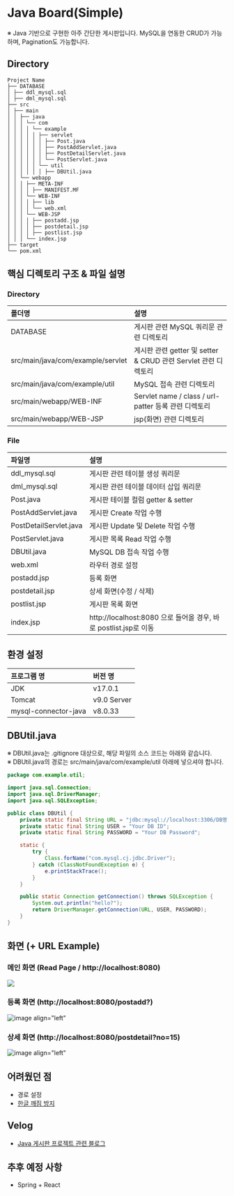 # Java Board(Simple)
※ Java 기반으로 구현한 아주 간단한 게시판입니다. MySQL을 연동한 CRUD가 가능하며, Pagination도 가능합니다.

## Directory
```
Project Name
├── DATABASE
│ ├── ddl_mysql.sql
│ ├── dml_mysql.sql
├── src
│ ├── main
│ │ ├── java
│ │ │ └── com
│ │ │ │ └── example
│ │ │ │ │ ├── servlet
│ │ │ │ │ │ ├── Post.java
│ │ │ │ │ │ ├── PostAddServlet.java
│ │ │ │ │ │ ├── PostDetailServlet.java
│ │ │ │ │ │ └── PostServlet.java
│ │ │ │ │ └── util
│ │ │ │ │ │ ├── DBUtil.java
│ │ └── webapp
│ │ │ ├── META-INF
│ │ │ │ ├── MANIFEST.MF
│ │ │ └── WEB-INF
│ │ │ │ ├── lib
│ │ │ │ └── web.xml
│ │ │ └── WEB-JSP
│ │ │ │ ├── postadd.jsp
│ │ │ │ ├── postdetail.jsp
│ │ │ │ ├── postlist.jsp
│ │ │ └── index.jsp
├── target
└── pom.xml
```

##  핵심 디렉토리 구조 & 파일 설명
### Directory
| 폴더명 | 설명  |
| :---------- | :------- |
| DATABASE     | 게시판 관련 MySQL 쿼리문 관련 디렉토리 |
| src/main/java/com/example/servlet     | 게시판 관련 getter 및 setter & CRUD 관련 Servlet 관련 디렉토리 |
| src/main/java/com/example/util        | MySQL 접속 관련 디렉토리  |
| src/main/webapp/WEB-INF         	| Servlet name / class / url-patter 등록 관련 디렉토리  |
| src/main/webapp/WEB-JSP         	| jsp(화면) 관련 디렉토리  |


### File
| 파일명 | 설명  |
| :---------- | :------- |
| ddl_mysql.sql     | 게시판 관련 테이블 생성 쿼리문 |
| dml_mysql.sql     | 게시판 관련 테이블 데이터 삽입 쿼리문 |
| Post.java     | 게시판 테이블 컬럼 getter & setter |
| PostAddServlet.java       | 게시판 Create 작업 수행  |
| PostDetailServlet.java         	| 게시판 Update 및 Delete 작업 수행  |
| PostServlet.java         	| 게시판 목록 Read 작업 수행  |
| DBUtil.java         	| MySQL DB 접속 작업 수행  |
| web.xml         	| 라우터 경로 설정  |
| postadd.jsp         	| 등록 화면  |
| postdetail.jsp         	| 상세 화면(수정 / 삭제)  |
| postlist.jsp         	| 게시판 목록 화면  |
| index.jsp          	| http://localhost:8080 으로 들어올 경우, 바로 postlist.jsp로 이동  |

## 환경 설정
| 프로그램 명 | 버전 명  |
| :---------- | :------- |
| JDK         | v17.0.1  |
| Tomcat     | v9.0 Server |
| mysql-connector-java     | v8.0.33 |


## DBUtil.java
※ DBUtil.java는 .gitignore 대상으로, 해당 파일의 소스 코드는 아래와 같습니다. <br>
※ DBUtil.java의 경로는 src/main/java/com/example/util 아래에 넣으셔야 합니다.

```java
package com.example.util;

import java.sql.Connection;
import java.sql.DriverManager;
import java.sql.SQLException;

public class DBUtil {
    private static final String URL = "jdbc:mysql://localhost:3306/DB명(예시:bulletin_board)?useUnicode=true&characterEncoding=UTF-8";
    private static final String USER = "Your DB ID";
    private static final String PASSWORD = "Your DB Password";

    static {
        try {
            Class.forName("com.mysql.cj.jdbc.Driver");
        } catch (ClassNotFoundException e) {
            e.printStackTrace();
        }
    }

    public static Connection getConnection() throws SQLException {
    	System.out.println("hello?");
    	return DriverManager.getConnection(URL, USER, PASSWORD);
    }
}
```

## 화면 (+ URL Example)
### 메인 화면 (Read Page / http://localhost:8080)
<img src="https://github.com/irishNoah/javaBulletinBoardSideProject/assets/80700537/e3df46e6-bfff-46f3-947e-aea24c48ae01" align="center">


### 등록 화면 (http://localhost:8080/postadd?)
![image align="left"](https://github.com/irishNoah/javaBulletinBoardSideProject/assets/80700537/dc77b79d-a189-4065-87b3-0c7f2890e7b2)

### 상세 화면 (http://localhost:8080/postdetail?no=15)
![image align="left"](https://github.com/irishNoah/javaBulletinBoardSideProject/assets/80700537/62f1b7d2-8aaf-4e1a-a92e-329ec0e1722e)


## 어려웠던 점
- 경로 설정
- [한글 깨짐 방지](https://velog.io/@irish/JavaBoardProject-DeletePosting-and-PreventCrackKorean)

## Velog
- [Java 게시판 프로젝트 관련 블로그](https://velog.io/@irish/series/JavaBoardProject-Create_Dynamic_Web_Project)

## 추후 예정 사항
- Spring + React
